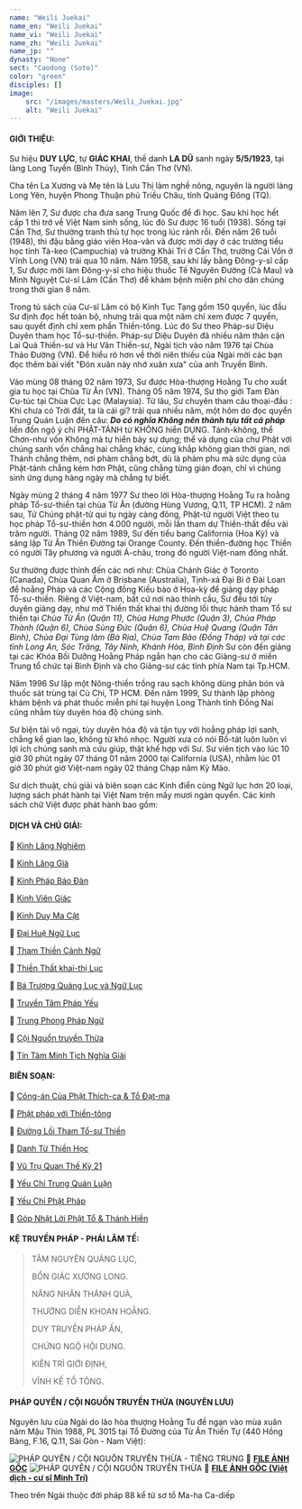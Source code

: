 ```yaml
---
name: "Weili Juekai"
name_en: "Weili Juekai"
name_vi: "Weili Juekai"
name_zh: "Weili Juekai"
name_jp: ""
dynasty: "None"
sect: "Caodong (Soto)"
color: "green"
disciples: []
image: 
    src: "/images/masters/Weili_Juekai.jpg"
    alt: "Weili Juekai"
---
```


#### GIỚI THIỆU:

Sư hiệu __DUY LỰC__, tự __GIÁC KHAI__, thế danh __LA DŨ__ sanh ngày __5/5/1923__, tại làng Long Tuyền (Bình Thủy), Tỉnh Cần Thơ (VN).

Cha tên La Xương và Mẹ tên là Lưu Thị làm nghề nông, nguyên là người làng Long Yên, huyện Phong Thuận phủ Triều Châu, tỉnh Quảng Đông (TQ).

Năm lên 7, Sư được cha đưa sang Trung Quốc để đi học. Sau khi học hết cấp 1 thì trở về Việt Nam sinh sống, lúc đó Sư được 16 tuổi (1938).
Sống tại Cần Thơ, Sư thường tranh thủ tự học trong lúc rảnh rỗi.
Đến năm 26 tuổi (1948), thi đậu bằng giáo viên Hoa-văn và được mời dạy ở các trường tiểu học tỉnh Tà-keo (Campuchia) và trường Khải Trí ở Cần Thơ, trường Cái Vồn ở Vĩnh Long (VN) trải qua 10 năm.
Năm 1958, sau khi lấy bằng Đông-y-sĩ cấp 1, Sư được mời làm Đông-y-sĩ cho hiệu thuốc Tế Nguyên Đường (Cà Mau) và Minh Nguyệt Cư-sĩ Lâm (Cần Thơ) để khám bệnh miễn phí cho dân chúng trong thời gian 8 năm.

Trong tủ sách của Cư-sĩ Lâm có bộ Kinh Tục Tạng gồm 150 quyển, lúc đầu Sư định đọc hết toàn bộ, nhưng trải qua một năm chỉ xem được 7 quyển, sau quyết định chỉ xem phần Thiền-tông.
Lúc đó Sư theo Pháp-sư Diệu Duyên tham học Tổ-sư-thiền. Pháp-sư Diệu Duyên đã nhiều năm thân cận Lai Quả Thiền-sư và Hư Vân Thiền-sư, Ngài tịch vào năm 1976 tại Chùa Thảo Đường (VN).
Để hiểu rõ hơn về thời niên thiếu của Ngài mời các bạn đọc thêm bài viết "Đón xuân này nhớ xuân xưa" của anh Truyền Bình.

Vào mùng 08 tháng 02 năm 1973, Sư được Hòa-thượng Hoằng Tu cho xuất gia tu học tại Chùa Từ Ân (VN). Tháng 05 năm 1974, Sư thọ giới Tam Đàn Cụ-túc tại Chùa Cực Lạc (Malaysia).
Từ lâu, Sư chuyên tham câu thoại-đầu : Khi chưa có Trời đất, ta là cái gì? trải qua nhiều năm, một hôm do đọc quyển Trung Quán Luận đến câu: ___Do có nghĩa Không nên thành tựu tất cả pháp___ liền đốn ngộ ý chỉ PHẬT-TÁNH từ KHÔNG hiển DỤNG.
Tánh-không, thể Chơn-như vốn Không mà tự hiển bày sự dụng; thể và dụng của chư Phật với chúng sanh vốn chẳng hai chẳng khác, cùng khắp không gian thời gian, nơi Thánh chẳng thêm, nơi phàm chẳng bớt, dù là phàm phu mà sức dụng của Phật-tánh chẳng kém hơn Phật, cũng chẳng từng gián đoạn, chỉ vì chúng sinh ứng dụng hàng ngày mà chẳng tự biết.

Ngày mùng 2 tháng 4 năm 1977 Sư theo lời Hòa-thượng Hoằng Tu ra hoằng pháp Tổ-sư-thiền tại chùa Từ Ân (đường Hùng Vương, Q.11, TP HCM).
2 năm sau, Tứ Chúng phật-tử qui tụ ngày càng đông, Phật-tử người Việt theo tu học pháp Tổ-sư-thiền hơn 4.000 người, mỗi lần tham dự Thiền-thất đều vài trăm người.
Tháng 02 năm 1989, Sư đến tiểu bang California (Hoa Kỳ) và sáng lập Từ Ân Thiền Đường tại Orange County.
Đến thiền-đường học Thiền có người Tây phương và người Á-châu, trong đó người Việt-nam đông nhất.

Sư thường được thỉnh đến các nơi như: Chùa Chánh Giác ở Toronto (Canada), Chùa Quan Âm ở Brisbane (Australia), Tịnh-xá Đại Bi ở Đài Loan để hoằng Pháp và các Cộng đồng Kiều bào ở Hoa-kỳ để giảng dạy pháp Tổ-sư-thiền.
Riêng ở Việt-nam, bất cứ nơi nào thỉnh cầu, Sư đều tới tùy duyên giảng dạy, như mở Thiền thất khai thị đường lối thực hành tham Tổ sư thiền tại _Chùa Từ Ân (Quận 11), Chùa Hưng Phước (Quận 3), Chùa Pháp Thành (Quận 6), Chùa Sùng Đức (Quận 6), Chùa Huệ Quang (Quận Tân Bình), Chùa Đại Tùng lâm (Bà Rịa), Chùa Tam Bảo (Đồng Tháp) và tại các tỉnh Long An, Sóc Trăng, Tây Ninh, Khánh Hòa, Bình Định_
Sư còn đến giảng tại các Khóa Bồi Dưỡng Hoằng Pháp ngắn hạn cho các Giảng-sư ở miền Trung tổ chức tại Bình Định và cho Giảng-sư các tỉnh phía Nam tại Tp.HCM.

Năm 1996 Sư lập một Nông-thiền trồng rau sạch không dùng phân bón và thuốc sát trùng tại Củ Chi, TP HCM.
Đến năm 1999, Sư thành lập phòng khám bệnh và phát thuốc miễn phí tại huyện Long Thành tỉnh Đồng Nai cũng nhằm tùy duyên hóa độ chúng sinh.

Sư biện tài vô ngại, tùy duyên hóa độ và tận tụy với hoằng pháp lợi sanh, chẳng kể gian lao, không từ khó nhọc.
Người xưa có nói Bồ-tát luôn luôn vì lợi ích chúng sanh mà cứu giúp, thật khế hợp với Sư.
Sư viên tịch vào lúc 10 giờ 30 phút ngày 07 tháng 01 năm 2000 tại California (USA), nhằm lúc 01 giờ 30 phút giờ Việt-nam ngày 02 tháng Chạp năm Kỷ Mão.

Sư dịch thuật, chú giải và biên soạn các Kinh điển cùng Ngữ lục hơn 20 loại, lượng sách phát hành tại Việt Nam trên mấy mươi ngàn quyển. 
Các kinh sách chữ Việt được phát hành bao gồm:

#### DỊCH VÀ CHÚ GIẢI:

📖 <a href="http://tosuthien.info/kinh_sach_storage/kinh%20lang%20nghiem.pdf" target="_blank">Kinh Lăng Nghiêm</a>

📖 <a href="http://tosuthien.info/kinh_sach_storage/kinh%20lang%20gia.pdf" target="_blank">Kinh Lăng Già</a>

📖 <a href="http://tosuthien.info/kinh_sach_storage/kinh%20phap%20bao%20dan.pdf" target="_blank">Kinh Pháp Bảo Đàn</a>

📖 <a href="http://tosuthien.info/kinh_sach_storage/kinh%20vien%20giac.pdf" target="_blank">Kinh Viên Giác</a>

📖 <a href="http://tosuthien.info/kinh_sach_storage/kinh%20duy%20ma%20cat.pdf" target="_blank">Kinh Duy Ma Cật</a>

📖 <a href="http://tosuthien.info/kinh_sach_storage/dai%20hue%20ngu%20luc.pdf" target="_blank">Đại Huệ Ngữ Lục</a>

📖 <a href="http://tosuthien.info/kinh_sach_storage/tham%20thien%20canh%20ngu.pdf" target="_blank">Tham Thiền Cảnh Ngữ</a>

📖 <a href="http://tosuthien.info/kinh_sach_storage/thien%20that%20khai%20thi%20luc.pdf" target="_blank">Thiền Thất khai-thị Lục</a>

📖 <a href="http://tosuthien.info/kinh_sach_storage/ba%20truong%20ngu%20luc.pdf" target="_blank">Bá Trượng Quảng Lục và Ngữ Lục</a>

📖 <a href="https://www.niemphat.vn/downloads/thien-tong/hoc-thien/truyen-tam-phap-yeu-ht-duy-luc-dich.pdf" target="_blank">Truyền Tâm Pháp Yếu</a>

📖 <a href="http://tosuthien.info/kinh_sach_storage/trung%20phong%20phap%20ngu.pdf" target="_blank">Trung Phong Pháp Ngữ</a>

📖 <a href="http://tosuthien.info/kinh_sach_storage/coi%20nguon%20truyen%20thua.pdf" target="_blank">Cội Nguồn truyền Thừa</a>

📖 <a href="https://thuvienhoasen.org/a9867/tin-tam-minh-tich-nghia-giai" target="_blank">Tín Tâm Minh Tịch Nghĩa Giải</a>

#### BIÊN SOẠN:

📖 <a href="http://tosuthien.info/kinh_sach_storage/cong%20an%20cua%20phat%20thich%20ca%20va%20to%20dat%20ma.pdf" target="_blank">Công-án Của Phật Thích-ca & Tổ Đạt-ma</a>

📖 <a href="https://phapthihoi.org/kinh/Ebooks/Thien-Tong/Hoc-Thien/Phat-Phap-Voi-Thien-Tong-HT-Duy-Luc.pdf" target="_blank">Phật pháp với Thiền-tông</a>

📖 <a href="http://tosuthien.info/kinh_sach_storage/duong%20loi%20thuc%20hanh%20tham%20to%20su%20thien.pdf" target="_blank">Đường Lối Tham Tổ-sư Thiền</a>

📖 <a href="http://tosuthien.info/kinh_sach_storage/danh%20tu%20thien%20hoc%20chu%20giai.pdf" target="_blank">Danh Từ Thiền Học</a>

📖 <a href="http://tosuthien.info/kinh_sach_storage/vu%20tru%20quan%20the%20ky%2021.pdf" target="_blank">Vũ Trụ Quan Thế Kỷ 21</a>

📖 <a href="http://tosuthien.info/kinh_sach_storage/yeu%20chi%20trung%20quan%20luan.pdf" target="_blank">Yếu Chỉ Trung Quán Luận</a>

📖 <a href="https://phapthihoi.org/kinh/Ebooks/Thien-Tong/Hoc-Thien/Yeu-Chi-Phat-Phap-HT-Duy-Luc.pdff" target="_blank">Yếu Chỉ Phật Pháp</a>

📖 <a href="http://tosuthien.info/kinh_sach_storage/got%20nhat%20loi%20to%20va%20thanh%20hien.pdf" target="_blank">Góp Nhặt Lời Phật Tổ & Thánh Hiền</a>


#### KỆ TRUYỀN PHÁP - PHÁI LÂM TẾ:

>TÂM NGUYÊN QUẢNG LỤC,
>
>BỔN GIÁC XƯƠNG LONG.
>
>NĂNG NHÂN THÁNH QUẢ,
>
>THƯỜNG DIỄN KHOAN HOẰNG.
>
>DUY TRUYỀN PHÁP ẤN,
>
>CHỨNG NGỘ HỘI DUNG.
>
>KIÊN TRÌ GIỚI ĐỊNH,
>
>VĨNH KẾ TỔ TÔNG.

#### PHÁP QUYỂN / CỘI NGUỒN TRUYỀN THỪA (NGUYÊN LƯU)

Nguyên lưu của Ngài do lão hòa thượng Hoằng Tu đề ngạn vào mùa xuân năm Mậu Thìn 1988, PL 3015 tại Tổ Đường của Từ Ân Thiền Tự (440 Hồng Bàng, F.16, Q.11, Sài Gòn - Nam Việt):

<img decoding="async" src="https://thamtosuthien.net/vn/uploads/about/197842667_326854435669527_3091179884611608596_n.jpg" alt="PHÁP QUYỂN / CỘI NGUỒN TRUYỀN THỪA - TIẾNG TRUNG" />
🧷 <a href="https://drive.google.com/file/d/15giHhHtKe2JwsfSIePp3JJZdlYP1QGJM/view?usp=sharing" target="_blank"><b>FILE ẢNH GỐC</b></a>

<img decoding="async" src="https://vn.thamtosuthien.net/uploads/about/84x120.jpg" alt="PHÁP QUYỂN / CỘI NGUỒN TRUYỀN THỪA" />
🧷 <a href="https://drive.google.com/file/d/1qbzUvyuTC5AWZnHGUE5isV6dq-B6YJYv/view?usp=sharing" target="_blank"><b>FILE ẢNH GỐC (Việt dịch - cư sĩ Minh Trí)</b></a>

Theo trên Ngài thuộc đời pháp 88 kể từ sơ tổ Ma-ha Ca-diếp
